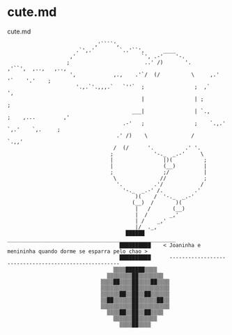 # cute.md
cute.md

                                ,'````',
                          .`',.'        `..'``',      ____
                        ,'                     `', .-'    '-.
                       ;                        ..' /)       '.         ,'``',  ,..,   ,..,
                        ',            ,.,    .'`/  (/          \     ,.'      '`    '.'    ;
                          '.,.`'.,,,.`   `''`  ;                ;  ,`                       ',
                                               |                | ;                           ;
                                            ___|                | `.,     ;    ,...         ,'
                                         .-'   ;                ;    `.,.' `,.'    `,.     ;
                                       .' /)    \              /                      `.,,'
                                      /  (/      '.          .' '.
                                     ;             '-._  _.-'     \
                                     |                |)(          ;
                                     |                (__)         |
                                     ;                ;/           |
                                      \              //            ;
                                       '.          .'/            /
                                         '-._  _.-' /.          .'
                                             )(    /  '-._  _.-'
                                            (__)  /       )(
                                             |   /       (__)
                                             |  /       _,'
                                             | /    _,'
                                             |/  ._,
                                          ██████        ______________________________________________________                                
                                        ██████████    < Joaninha e menininha quando dorme se esparra pelo chao >                                  
                                        ██████████      ------------------------------------------------------                                 
                                      ▒▒▒▒██████▒▒▒▒                                    
                                    ▒▒▒▒▒▒▒▒██▒▒▒▒▒▒▒▒                                  
                                  ▒▒▒▒██▒▒▒▒██▒▒▒▒██▒▒▒▒                                
                                  ▒▒▒▒▒▒▒▒▒▒██▒▒▒▒▒▒▒▒▒▒                                
                                  ▒▒▒▒▒▒██▒▒██▒▒██▒▒▒▒▒▒                                
                                  ▒▒██▒▒▒▒▒▒██▒▒▒▒▒▒██▒▒                                
                                  ▒▒▒▒▒▒▒▒▒▒██▒▒▒▒▒▒▒▒▒▒                                
                                    ▒▒▒▒██▒▒██▒▒██▒▒▒▒                                  
                                      ▒▒▒▒▒▒██▒▒▒▒▒▒                                    
                                        ▒▒▒▒██▒▒▒▒          



